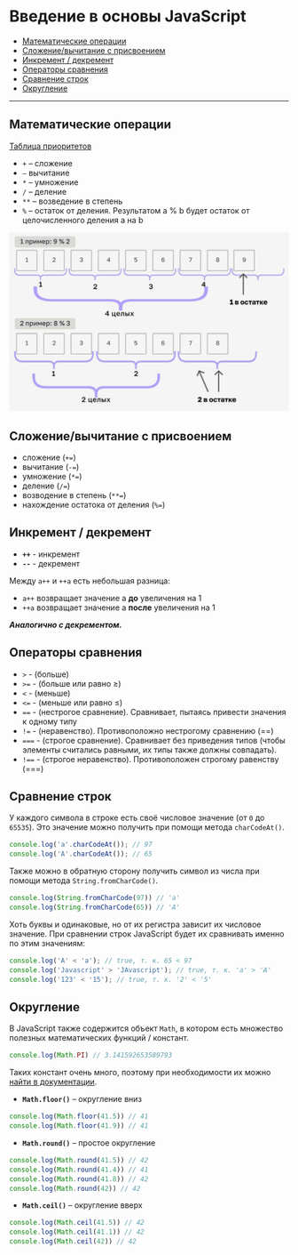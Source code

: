<h1>Введение в основы JavaScript</h1>

 - [Математические операции](#математические_операции)
 - [Сложение/вычитание с присвоением](#сложение/вычитание_с_присвоением)
 - [Инкремент / декремент](#инкремент_/_декремент)
 - [Операторы сравнения](#операторы_сравнения)
 - [Сравнение строк](#сравнение_строк)
 - [Округление](#округление)

---

<h2><a name="математические_операции">Математические операции</h2>

[Таблица приоритетов](https://developer.mozilla.org/ru/docs/Web/JavaScript/Reference/Operators/Operator_Precedence#table)

 - `+` – сложение
 - `–` вычитание
 - `*` – умножение
 - `/` – деление
 - `**` – возведение в степень
 - `%` – остаток от деления. Результатом a % b будет остаток от целочисленного деления a на b

![](https://github.com/SuvStreet/Totorial-Front-end/blob/main/assets/41.jpeg "остаток от деления")

<h2><a name="сложение/вычитание_с_присвоением">Сложение/вычитание с присвоением</a></h2>

- сложение (`+=`)
- вычитание (`-=`)
- умножение (`*=`)
- деление (`/=`)
- возводение в степень (`**=`)
- нахождение остатока от деления (`%=`)

<h2><a name="инкремент_/_декремент">Инкремент / декремент</a></h2>

- **`++`** - инкремент
- **`--`** - декремент

Между `a++` и `++a` есть небольшая разница: 

- `a++` возвращает значение a **до** увеличения на 1
- `++a` возвращает значение a **после** увеличения на 1

***Аналогично с декрементом.***

<h2><a name="операторы_сравнения">Операторы сравнения</a></h2>

- `>` - (больше)
- `>=` - (больше или равно ≥)
- `<` - (меньше)
- `<=` - (меньше или равно ≤)
- `==` - (нестрогое сравнение). Сравнивает, пытаясь привести значения к одному типу
- `!=` - (неравенство). Противоположно нестрогому сравнению (==)
- `===` - (строгое сравнение). Сравнивает без приведения типов (чтобы элементы считались равными, их типы также должны совпадать).
- `!==` - (строгое неравенство). Противоположен строгому равенству (===)

<h2><a name="сравнение_строк">Сравнение строк</a></h2>

У каждого символа в строке есть своё числовое значение (от `0` до `65535`). Это значение можно получить при помощи метода `charCodeAt()`. 

```js
console.log('a'.charCodeAt()); // 97
console.log('A'.charCodeAt()); // 65
```

Также можно в обратную сторону получить символ из числа при помощи метода `String.fromCharCode()`.

```js
console.log(String.fromCharCode(97)) // 'a'
console.log(String.fromCharCode(65)) // 'A'
```

Хоть буквы и одинаковые, но от их регистра зависит их числовое значение. При сравнении строк JavaScript будет их сравнивать именно по этим значениям:

```js
console.log('A' < 'a'); // true, т. к. 65 < 97
console.log('Javascript' > 'JAvascript'); // true, т. к. 'a' > 'A'
console.log('123' < '15'); // true, т. к. '2' < '5'
```

<h2><a name="округление">Округление</a></h2>

В JavaScript также содержится объект `Math`, в котором есть множество полезных математических функций / констант.

```js
console.log(Math.PI) // 3.141592653589793
```

Таких констант очень много, поэтому при необходимости их можно [найти в документации](https://developer.mozilla.org/en-US/docs/Web/JavaScript/Reference/Global_Objects/Math#static_properties). 

- **`Math.floor()`** – округление вниз

```js
console.log(Math.floor(41.5)) // 41
console.log(Math.floor(41.9)) // 41
```

- **`Math.round()`** – простое округление

```js
console.log(Math.round(41.5)) // 42
console.log(Math.round(41.4)) // 41
console.log(Math.round(41.8)) // 42
console.log(Math.round(42)) // 42
```

- **`Math.ceil()`** – округление вверх

```js
console.log(Math.ceil(41.5)) // 42
console.log(Math.ceil(41.1)) // 42
console.log(Math.ceil(42)) // 42
```




